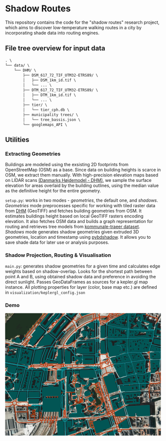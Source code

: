 # Shadow Routes
This repository contains the code for the "shadow routes" research project, which aims to discover low-temperature walking routes in a city by incorporating shade data into routing engines.

## File tree overview for input data
```
. \
└── data/ \
    └── DHM/ \
        ├── DSM_617_72_TIF_UTM32-ETRS89/ \
        │   ├── DSM_1km_id.tif \
        │   └── ... \
        ├── DTM_617_72_TIF_UTM32-ETRS89/ \
        │   ├── DTM_1km_id.tif \
        │   └── ... \
        ├── tier/ \
        │   └── tier_cph.db \
        ├── municipality trees/ \
        │   └── tree_bassis.json \
        └── googlemaps_API \
```

## Utilities

### Extracting Geometries
Buildings are modeled using the exsisting 2D footprints from OpenStreetMap (OSM) as a base. Since data on building heights is scarce in OSM, we extract them manually. With high-precision elevation maps based on LIDAR scans [(Danmarks Højdemodel - DHM)](https://kortviseren.dk/side/hoejdemodeller.html), we sample the surface elevation for areas overlaid by the building outlines, using the median value as the definitive height for the entire geometry. 

   `setup.py`: works in two modes - *geometries*, the default one, and *shadows*. \
    *Geometries* mode preprocesses specific for working with tiled raster data from [DHM](https://dataforsyningen.dk/data/930) (GeoTIFF) and fetches building geometries from OSM. It estimates buildings height based on local GeoTIFF rasters encoding elevation. It also fetches OSM data and builds a graph representation for routing and retrieves tree models  from [kommunale-traeer dataset](https://www.opendata.dk/city-of-copenhagen/trae-basis-kommunale-traeer).\
    *Shadows* mode generates shadow geometries given extruded 3D geometries, location and timestamp using [pybdshadow](https://github.com/ni1o1/pybdshadow). It allows you to save shade data for later use or analysis purposes.
    
### Shadow Projection, Routing & Visualisation
   `main.py`: generates shadow geometries for a given time and calculates edge weights based on shadow-overlap. Looks for the shortest path between point A and B, using obtained shadow data and preference in avoiding the direct sunlight. Passes GeoDataFrames as sources for a kepler.gl map instance. All plotting properties for layer (color, base map etc.) are defined in `visualization/keplergl_config.json`
   
    
### Demo
![Building shadows central CPH](./misc/demo_gif.gif)


